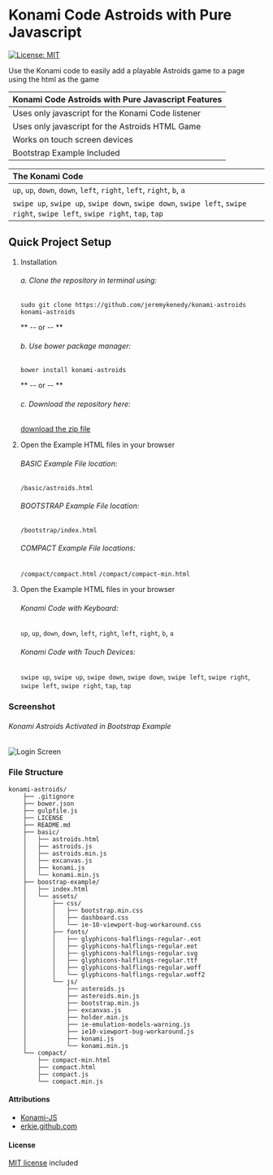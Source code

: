 # Konami Code Astroids with Pure Javascript

[![License: MIT](https://img.shields.io/badge/License-MIT-yellow.svg)](https://opensource.org/licenses/MIT)

Use the Konami code to easily add a playable Astroids game to a page using the html as the game

| Konami Code Astroids with Pure Javascript Features |
| :------------ |
| Uses only javascript for the Konami Code listener |
| Uses only javascript for the Astroids HTML Game |
| Works on touch screen devices |
| Bootstrap Example Included |

| The Konami Code |
| :------------ |
| `up`, `up`, `down`, `down`, `left`, `right`, `left`, `right`, `b`, `a` |
| `swipe up`, `swipe up`, `swipe down`, `swipe down`, `swipe left`, `swipe right`, `swipe left`, `swipe right`, `tap`, `tap` |

## Quick Project Setup

1. Installation

	###### a. Clone the repository in terminal using:

	`sudo git clone https://github.com/jeremykenedy/konami-astroids konami-astroids`

	** -- or -- **

	###### b. Use bower package manager:

	`bower install konami-astroids`

	** -- or -- **

	###### c. Download the repository here:

    [download the zip file](https://github.com/jeremykenedy/konami-astroids/archive/master.zip)

2. Open the Example HTML files in your browser

	###### BASIC Example File location:

	`/basic/astroids.html`

	###### BOOTSTRAP Example File location:

    `/bootstrap/index.html`

	###### COMPACT Example File locations:

    `/compact/compact.html`
    `/compact/compact-min.html`

3. Open the Example HTML files in your browser

	###### Konami Code with Keyboard:

	`up`, `up`, `down`, `down`, `left`, `right`, `left`, `right`, `b`, `a`

	###### Konami Code with Touch Devices:
	`swipe up`, `swipe up`, `swipe down`, `swipe down`, `swipe left`, `swipe right`, `swipe left`, `swipe right`, `tap`, `tap`

### Screenshot

###### Konami Astroids Activated in Bootstrap Example
![Login Screen](https://s3-us-west-2.amazonaws.com/github-project-images/screen-astroids.jpg "Konami Astroids Activated in Bootstrap Example")

### File Structure
```
konami-astroids/
    ├── .gitignore
    ├── bower.json
    ├── gulpfile.js
    ├── LICENSE
    ├── README.md
    ├── basic/
    │   ├── astroids.html
    │   ├── astroids.js
    │   ├── astroids.min.js
    │   ├── excanvas.js
    │   ├── konami.js
    │   └── konami.min.js
    ├── boostrap-example/
    │   ├── index.html
    │   └── assets/
    │       ├── css/
    │   	│ 	├── bootstrap.min.css
    │   	│ 	├── dashboard.css
    │   	│ 	└── ie-10-viewport-bug-workaround.css
    │       ├── fonts/
    │   	│ 	├── glyphicons-halflings-regular-.eot
	│   	│ 	├── glyphicons-halflings-regular.eot
    │   	│ 	├── glyphicons-halflings-regular.svg
	│   	│ 	├── glyphicons-halflings-regular.ttf
    │   	│ 	├── glyphicons-halflings-regular.woff
    │   	│ 	└── glyphicons-halflings-regular.woff2
    │       └── js/
    │   	  	├── asteroids.js
    │   	  	├── asteroids.min.js
    │   	  	├── bootstrap.min.js
    │   	  	├── excanvas.js
    │   	  	├── holder.min.js
    │   	  	├── ie-emulation-models-warning.js
    │   	  	├── ie10-viewport-bug-workaround.js
    │   	  	├── konami.js
    │   	  	└── konami.min.js
    └── compact/
        ├── compact-min.html
        ├── compact.html
        ├── compact.js
        └── compact.min.js

```



#### Attributions
* [Konami-JS](https://github.com/snaptortoise/konami-js)
* [erkie.github.com](https://github.com/erkie/erkie.github.com)

#### License
[MIT license](https://github.com/jeremykenedy/Konami-Code-Astroids-with-Pure-Javascript/blob/master/LICENSE) included
